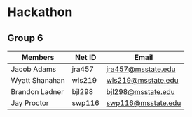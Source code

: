 # Hackathon
## Group 6

| Members         | Net ID  | Email               
| --------------- | ------- | ------------------- 
| Jacob Adams     | jra457  | jra457@msstate.edu  
| Wyatt Shanahan  | wls219  | wls219@msstate.edu 
| Brandon Ladner  | bjl298  | bjl298@msstate.edu 
| Jay Proctor     | swp116  | swp116@msstate.edu
